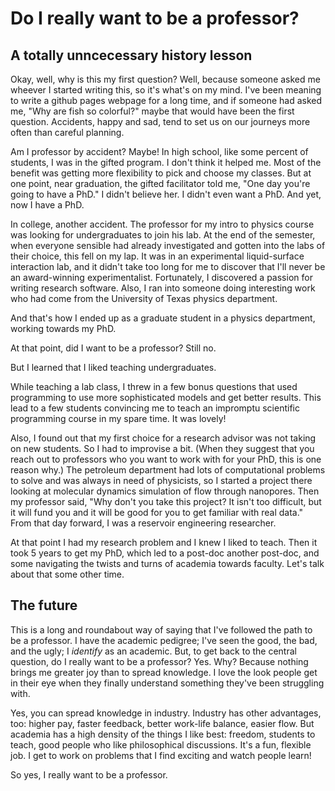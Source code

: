 # Do I really want to be a professor?

## A totally unncecessary history lesson

Okay, well, why is this my first question? Well, because someone asked me
wheever I started writing this, so it's what's on my mind. I've been meaning to
write a github pages webpage for a long time, and if someone had asked me, "Why
are fish so colorful?" maybe that would have been the first question. Accidents,
happy and sad, tend to set us on our journeys more often than careful planning.

Am I professor by accident? Maybe! In high school, like some percent of
students, I was in the gifted program. I don't think it helped me. Most of the
benefit was getting more flexibility to pick and choose my classes. But at one
point, near graduation, the gifted facilitator told me, "One day you're going to
have a PhD." I didn't believe her. I didn't even want a PhD. And yet, now I have
a PhD.

In college, another accident. The professor for my intro to physics course was
looking for undergraduates to join his lab. At the end of the semester, when
everyone sensible had already investigated and gotten into the labs of their
choice, this fell on my lap. It was in an experimental liquid-surface
interaction lab, and it didn't take too long for me to discover that I'll never
be an award-winning experimentalist. Fortunately, I discovered a passion for
writing research software. Also, I ran into someone doing interesting work who
had come from the University of Texas physics department.

And that's how I ended up as a graduate student in a physics department, working
towards my PhD.

At that point, did I want to be a professor? Still no.

But I learned that I liked teaching undergraduates.

While teaching a lab class, I threw in a few bonus questions that used
programming to use more sophisticated models and get better results. This lead
to a few students convincing me to teach an impromptu scientific programming
course in my spare time. It was lovely!

Also, I found out that my first choice for a research advisor was not taking on
new students. So I had to improvise a bit. (When they suggest that you reach out
to professors who you want to work with for your PhD, this is one reason why.)
The petroleum department had lots of computational problems to solve and was
always in need of physicists, so I started a project there looking at molecular
dynamics simulation of flow through nanopores. Then my professor said, "Why
don't you take this project? It isn't too difficult, but it will fund you and it
will be good for you to get familiar with real data." From that day forward, I
was a reservoir engineering researcher.

At that point I had my research problem and I knew I liked to teach. Then it
took 5 years to get my PhD, which led to a post-doc another post-doc, and some
navigating the twists and turns of academia towards faculty. Let's talk about
that some other time.

## The future

This is a long and roundabout way of saying that I've followed the path to be a
professor. I have the academic pedigree; I've seen the good, the bad, and the
ugly; I _identify_ as an academic. But, to get back to the central question, do
I really want to be a professor? Yes. Why? Because nothing brings me greater joy
than to spread knowledge. I love the look people get in their eye when they
finally understand something they've been struggling with.

Yes, you can spread knowledge in industry. Industry has other advantages, too:
higher pay, faster feedback, better work-life balance, easier flow. But academia
has a high density of the things I like best: freedom, students to teach, good
people who like philosophical discussions. It's a fun, flexible job. I get to
work on problems that I find exciting and watch people learn!

So yes, I really want to be a professor.
